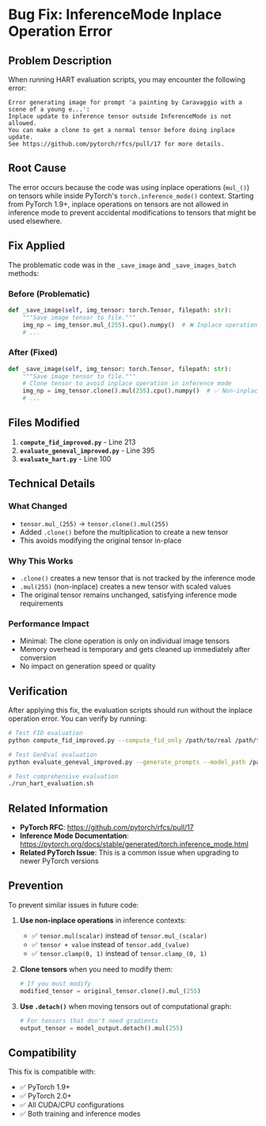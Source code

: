 # Bug Fix: InferenceMode Inplace Operation Error

## Problem Description

When running HART evaluation scripts, you may encounter the following error:

```
Error generating image for prompt 'a painting by Caravaggio with a scene of a young e...': 
Inplace update to inference tensor outside InferenceMode is not allowed.
You can make a clone to get a normal tensor before doing inplace update.
See https://github.com/pytorch/rfcs/pull/17 for more details.
```

## Root Cause

The error occurs because the code was using inplace operations (`mul_()`) on tensors while inside PyTorch's `torch.inference_mode()` context. Starting from PyTorch 1.9+, inplace operations on tensors are not allowed in inference mode to prevent accidental modifications to tensors that might be used elsewhere.

## Fix Applied

The problematic code was in the `_save_image` and `_save_images_batch` methods:

### Before (Problematic)
```python
def _save_image(self, img_tensor: torch.Tensor, filepath: str):
    """Save image tensor to file."""
    img_np = img_tensor.mul_(255).cpu().numpy()  # ❌ Inplace operation
    # ...
```

### After (Fixed)
```python
def _save_image(self, img_tensor: torch.Tensor, filepath: str):
    """Save image tensor to file."""
    # Clone tensor to avoid inplace operation in inference mode
    img_np = img_tensor.clone().mul(255).cpu().numpy()  # ✅ Non-inplace operation
    # ...
```

## Files Modified

1. **`compute_fid_improved.py`** - Line 213
2. **`evaluate_geneval_improved.py`** - Line 395
3. **`evaluate_hart.py`** - Line 100

## Technical Details

### What Changed
- `tensor.mul_(255)` → `tensor.clone().mul(255)`
- Added `.clone()` before the multiplication to create a new tensor
- This avoids modifying the original tensor in-place

### Why This Works
- `.clone()` creates a new tensor that is not tracked by the inference mode
- `.mul(255)` (non-inplace) creates a new tensor with scaled values
- The original tensor remains unchanged, satisfying inference mode requirements

### Performance Impact
- Minimal: The clone operation is only on individual image tensors
- Memory overhead is temporary and gets cleaned up immediately after conversion
- No impact on generation speed or quality

## Verification

After applying this fix, the evaluation scripts should run without the inplace operation error. You can verify by running:

```bash
# Test FID evaluation
python compute_fid_improved.py --compute_fid_only /path/to/real /path/to/generated

# Test GenEval evaluation
python evaluate_geneval_improved.py --generate_prompts --model_path /path/to/model

# Test comprehensive evaluation
./run_hart_evaluation.sh
```

## Related Information

- **PyTorch RFC**: https://github.com/pytorch/rfcs/pull/17
- **Inference Mode Documentation**: https://pytorch.org/docs/stable/generated/torch.inference_mode.html
- **Related PyTorch Issue**: This is a common issue when upgrading to newer PyTorch versions

## Prevention

To prevent similar issues in future code:

1. **Use non-inplace operations** in inference contexts:
   - ✅ `tensor.mul(scalar)` instead of `tensor.mul_(scalar)`
   - ✅ `tensor + value` instead of `tensor.add_(value)`
   - ✅ `tensor.clamp(0, 1)` instead of `tensor.clamp_(0, 1)`

2. **Clone tensors** when you need to modify them:
   ```python
   # If you must modify
   modified_tensor = original_tensor.clone().mul_(255)
   ```

3. **Use `.detach()`** when moving tensors out of computational graph:
   ```python
   # For tensors that don't need gradients
   output_tensor = model_output.detach().mul(255)
   ```

## Compatibility

This fix is compatible with:
- ✅ PyTorch 1.9+
- ✅ PyTorch 2.0+
- ✅ All CUDA/CPU configurations
- ✅ Both training and inference modes
